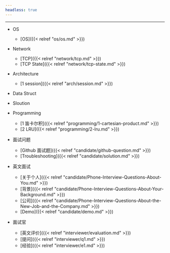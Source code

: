```yaml
---
headless: true
---
```


<hr>

- OS
  - [OS]({{< relref "os/os.md" >}})

- Network
  - [TCP]({{< relref "network/tcp.md" >}})
  - [TCP State]({{< relref "network/tcp-state.md" >}})

- Architecture
  - [1 session]({{< relref "arch/session.md" >}})

- Data Struct
- Sloution
- Programming
  - [1 笛卡尔积]({{< relref "programming/1-cartesian-product.md" >}})
  - [2 LRU]({{< relref "programming/2-lru.md" >}})

- 面试问题
  - [Github 面试题]({{< relref "candidate/github-question.md" >}})
  - [Troubleshooting]({{< relref "candidate/solution.md" >}})

- 英文面试
  - [关于个人]({{< relref "candidate/Phone-Interview-Questions-About-You.md" >}})
  - [背景]({{< relref "candidate/Phone-Interview-Questions-About-Your-Background.md" >}})
  - [公司]({{< relref "candidate/Phone-Interview-Questions-About-the-New-Job-and-the-Company.md" >}})
  - [Demo]({{< relref "candidate/demo.md" >}})

- 面试官
  - [英文评价]({{< relref "interviewer/evaluation.md" >}})
  - [提问]({{< relref "interviewer/q1.md" >}})
  - [经验]({{< relref "interviewer/e1.md" >}})

